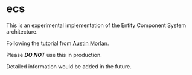 # ecs
This is an experimental implementation of the Entity Component System architecture.

Following the tutorial from [Austin Morlan](https://austinmorlan.com/posts/entity_component_system/).

Please _**DO NOT**_ use this in production.

Detailed information would be added in the future.
